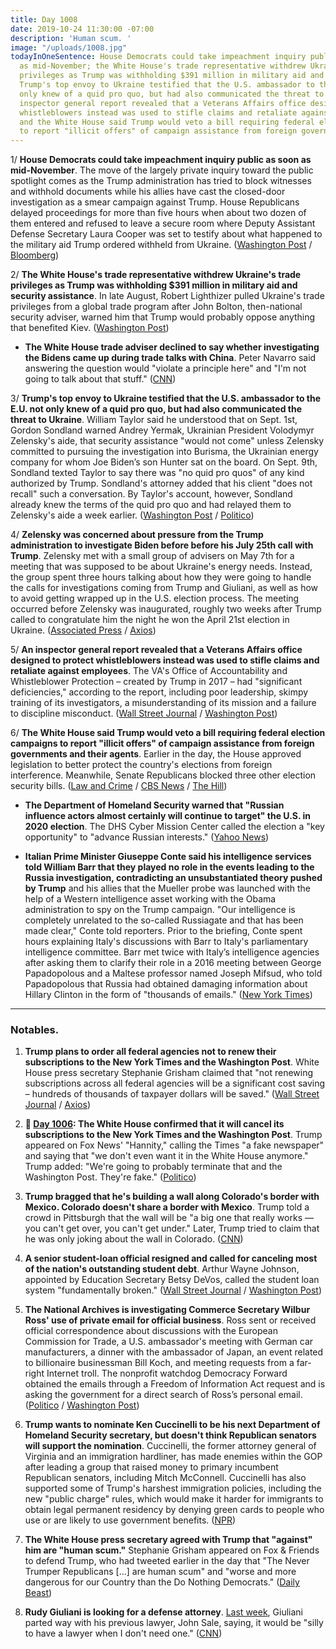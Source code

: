 ```yaml
---
title: Day 1008
date: 2019-10-24 11:30:00 -07:00
description: 'Human scum. '
image: "/uploads/1008.jpg"
todayInOneSentence: House Democrats could take impeachment inquiry public as soon
  as mid-November; the White House's trade representative withdrew Ukraine's trade
  privileges as Trump was withholding $391 million in military aid and security assistance;
  Trump's top envoy to Ukraine testified that the U.S. ambassador to the E.U. not
  only knew of a quid pro quo, but had also communicated the threat to Ukraine; An
  inspector general report revealed that a Veterans Affairs office designed to protect
  whistleblowers instead was used to stifle claims and retaliate against employees;
  and the White House said Trump would veto a bill requiring federal election campaigns
  to report "illicit offers" of campaign assistance from foreign governments.
---
```


1/ **House Democrats could take impeachment inquiry public as soon as mid-November**. The move of the largely private inquiry toward the public spotlight comes as the Trump administration has tried to block witnesses and withhold documents while his allies have cast the closed-door investigation as a smear campaign against Trump. House Republicans delayed proceedings for more than five hours when about two dozen of them entered and refused to leave a secure room where Deputy Assistant Defense Secretary Laura Cooper was set to testify about what happened to the military aid Trump ordered withheld from Ukraine. ([Washington Post](https://www.washingtonpost.com/politics/house-democrats-look-to-take-private-impeachment-probe-public-as-soon-as-mid-november/2019/10/23/419357ca-f4e2-11e9-829d-87b12c2f85dd_story.html) / [Bloomberg](https://www.bloomberg.com/news/articles/2019-10-24/-smoking-gun-testimony-accelerates-democrat-impeach-timeline))

2/ **The White House's trade representative withdrew Ukraine's trade privileges as Trump was withholding $391 million in military aid and security assistance**. In late August, Robert Lighthizer pulled Ukraine's trade privileges from a global trade program after John Bolton, then-national security adviser, warned him that Trump would probably oppose anything that benefited Kiev. ([Washington Post](https://www.washingtonpost.com/business/economy/white-house-delayed-ukraine-trade-decision-in-august-a-signal-that-us-suspension-of-cooperation-extended-beyond-security-funds/2019/10/24/a42b8992-f67d-11e9-8cf0-4cc99f74d127_story.html))

* **The White House trade adviser declined to say whether investigating the Bidens came up during trade talks with China**. Peter Navarro said answering the question would "violate a principle here" and "I'm not going to talk about that stuff." ([CNN](https://www.cnn.com/2019/10/24/politics/peter-navarro-donald-trump-joe-biden-investigation-china-talks/index.html))

3/ **Trump's top envoy to Ukraine testified that the U.S. ambassador to the E.U. not only knew of a quid pro quo, but had also communicated the threat to Ukraine**. William Taylor said he understood that on Sept. 1st, Gordon Sondland warned Andrey Yermak, Ukrainian President Volodymyr Zelensky's aide, that security assistance "would not come" unless Zelensky committed to pursuing the investigation into Burisma, the Ukrainian energy company for whom Joe Biden’s son Hunter sat on the board. On Sept. 9th, Sondland texted Taylor to say there was "no quid pro quos" of any kind authorized by Trump. Sondland's attorney added that his client "does not recall" such a conversation. By Taylor's account, however, Sondland already knew the terms of the quid pro quo and had relayed them to Zelensky's aide a week earlier. ([Washington Post](https://www.washingtonpost.com/national-security/us-ambassador-to-eu-does-not-recall-threatening-ukraine-over-funding-attorney-says/2019/10/23/d2232f9e-f5c4-11e9-8cf0-4cc99f74d127_story.html) / [Politico](https://www.politico.com/news/2019/10/23/gordon-sondland-william-taylor-ukraine-testimony-055825))

4/ **Zelensky was concerned about pressure from the Trump administration to investigate Biden before before his July 25th call with Trump**. Zelensky met with a small group of advisers on May 7th for a meeting that was supposed to be about Ukraine's energy needs. Instead, the group spent three hours talking about how they were going to handle the calls for investigations coming from Trump and Giuliani, as well as how to avoid getting wrapped up in the U.S. election process. The meeting occurred before Zelensky was inaugurated, roughly two weeks after Trump called to congratulate him the night he won the April 21st election in Ukraine. ([Associated Press](https://apnews.com/b048901b635f423db49a10046daaf8a8) / [Axios](https://www.axios.com/ukraine-trump-pressure-military-aid-fb86bc7a-87a8-40a3-8f60-13c8bfc7eb12.html))

5/ **An inspector general report revealed that a Veterans Affairs office designed to protect whistleblowers instead was used to stifle claims and retaliate against employees**. The VA's Office of Accountability and Whistleblower Protection – created by Trump in 2017 – had "significant deficiencies," according to the report, including poor leadership, skimpy training of its investigators, a misunderstanding of its mission and a failure to discipline misconduct. ([Wall Street Journal](https://www.wsj.com/articles/veterans-affairs-investigators-fault-whistleblower-office-created-by-trump-11571925164) / [Washington Post](https://www.washingtonpost.com/politics/trumps-heralded-whistleblower-office-at-va-has-failed-its-most-basic-mission-watchdog-says/2019/10/24/561e9022-f679-11e9-8cf0-4cc99f74d127_story.html))

6/ **The White House said Trump would veto a bill requiring federal election campaigns to report "illicit offers" of campaign assistance from foreign governments and their agents**. Earlier in the day, the House approved legislation to better protect the country's elections from foreign interference. Meanwhile, Senate Republicans blocked three other election security bills. ([Law and Crime](https://lawandcrime.com/high-profile/white-house-threatens-to-veto-bill-requiring-campaigns-to-report-illicit-offers-from-foreign-governments/) / [CBS News](https://www.cbsnews.com/news/house-democrats-pass-bill-to-prevent-foreign-interference-in-elections-trump-veto-today-2019-10-24/) / [The Hill](https://thehill.com/homenews/senate/467130-senate-gop-blocks-three-election-security-bills-for-second-day))

* **The Department of Homeland Security warned that "Russian influence actors almost certainly will continue to target" the U.S. in 2020 election**. The DHS Cyber Mission Center called the election a "key opportunity" to "advance Russian interests." ([Yahoo News](https://news.yahoo.com/dhs-warns-russia-influence-2020-elections-170005501.html))

* **Italian Prime Minister Giuseppe Conte said his intelligence services told William Barr that they played no role in the events leading to the Russia investigation, contradicting an unsubstantiated theory pushed by Trump** and his allies that the Mueller probe was launched with the help of a Western intelligence asset working with the Obama administration to spy on the Trump campaign. "Our intelligence is completely unrelated to the so-called Russiagate and that has been made clear," Conte told reporters. Prior to the briefing, Conte spent hours explaining Italy's discussions with Barr to Italy's parliamentary intelligence committee. Barr met twice with Italy’s intelligence agencies after asking them to clarify their role in a 2016 meeting between George Papadopolous and a Maltese professor named Joseph Mifsud, who told Papadopolous that Russia had obtained damaging information about Hillary Clinton in the form of "thousands of emails." ([New York Times](https://www.nytimes.com/2019/10/23/world/europe/italy-trump-conspiracy-conte.html))

---

### Notables.

1. **Trump plans to order all federal agencies not to renew their subscriptions to the New York Times and the Washington Post**. White House press secretary Stephanie Grisham claimed that "not renewing subscriptions across all federal agencies will be a significant cost saving – hundreds of thousands of taxpayer dollars will be saved." ([Wall Street Journal](https://www.wsj.com/articles/trump-to-tell-federal-agencies-to-cut-new-york-times-washington-post-subscriptions-11571937831) / [Axios](https://www.axios.com/white-house-new-york-times-washington-post-subscriptions-5dedb9bf-c036-4185-b5a3-765cefa0dbd9.html))

2. **📌 [Day 1006](https://whatthefuckjusthappenedtoday.com/2019/10/22/day-1006/): The White House confirmed that it will cancel its subscriptions to the New York Times and the Washington Post**. Trump appeared on Fox News' "Hannity," calling the Times "a fake newspaper" and saying that "we don't even want it in the White House anymore." Trump added: "We're going to probably terminate that and the Washington Post. They're fake." ([Politico](https://www.politico.com/news/2019/10/22/white-house-cancel-times-post-subscriptions-054314))

3. **Trump bragged that he's building a wall along Colorado's border with Mexico. Colorado doesn't share a border with Mexico**. Trump told a crowd in Pittsburgh that the wall will be "a big one that really works — you can't get over, you can't get under." Later, Trump tried to claim that he was only joking about the wall in Colorado. ([CNN](https://www.cnn.com/2019/10/23/politics/trump-us-building-wall-colorado/index.html))

4. **A senior student-loan official resigned and called for canceling most of the nation's outstanding student debt**. Arthur Wayne Johnson, appointed by Education Secretary Betsy DeVos, called the student loan system "fundamentally broken." ([Wall Street Journal](https://www.wsj.com/articles/trump-education-official-to-resign-and-call-for-mass-student-loan-forgiveness-11571909400) / [Washington Post](https://www.washingtonpost.com/education/2019/10/24/devos-appointed-official-resigns-calls-sweeping-student-loan-forgiveness/))

5. **The National Archives is investigating Commerce Secretary Wilbur Ross' use of private email for official business**. Ross sent or received official correspondence about discussions with the European Commission for Trade, a U.S. ambassador's meeting with German car manufacturers, a dinner with the ambassador of Japan, an event related to billionaire businessman Bill Koch, and meeting requests from a far-right Internet troll. The nonprofit watchdog Democracy Forward obtained the emails through a Freedom of Information Act request and is asking the government for a direct search of Ross’s personal email. ([Politico](https://www.politico.com/news/2019/10/24/wilbur-ross-private-email-national-archives-056287) / [Washington Post](https://www.washingtonpost.com/lifestyle/style/dont-sleep-on-wilbur-ross/2019/09/27/e9928b46-dd93-11e9-be96-6adb81821e90_story.html))

6. **Trump wants to nominate Ken Cuccinelli to be his next Department of Homeland Security secretary, but doesn't think Republican senators will support the nomination**. Cuccinelli, the former attorney general of Virginia and an immigration hardliner, has made enemies within the GOP after leading a group that raised money to primary incumbent Republican senators, including Mitch McConnell. Cuccinelli has also supported some of Trump's harshest immigration policies, including the new "public charge" rules, which would make it harder for immigrants to obtain legal permanent residency by denying green cards to people who use or are likely to use government benefits. ([NPR](https://www.npr.org/2019/10/23/772730225/exclusive-trump-wants-to-pick-cuccinelli-for-dhs-but-worries-senate-would-balk))

7. **The White House press secretary agreed with Trump that "against" him are "human scum."** Stephanie Grisham appeared on Fox & Friends to defend Trump, who had tweeted earlier in the day that "The Never Trumper Republicans \[...\] are human scum" and "worse and more dangerous for our Country than the Do Nothing Democrats." ([Daily Beast](https://www.thedailybeast.com/white-house-press-secretary-grisham-those-against-trump-deserve-to-be-called-human-scum))

8. **Rudy Giuliani is looking for a defense attorney**. [Last week](https://whatthefuckjusthappenedtoday.com/2019/10/15/day-999/#5-giuliani-wont-comply-with-a-congre), Giuliani parted way with his previous lawyer, John Sale, saying, it would be "silly to have a lawyer when I don't need one." ([CNN](https://www.cnn.com/2019/10/23/politics/rudy-giuliani-defense-attorney/index.html))